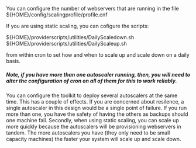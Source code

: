 You can configure the number of webservers that are running in the file ${HOME}/config/scalingprofile/profile.cnf 

If you are using static scaling, you can cofigure the scripts:

${HOME}/providerscripts/utilities/DailyScaledown.sh
${HOME}/providerscripts/utilities/DailyScaleup.sh

from within cron to set how and when to scale up and scale down on a daily basis.

##### Note, if you have more than one autoscaler running, then, you will need to alter the configuration of cron on all of them for this to work reliably. 

You can configure the toolkit to deploy several autoscalers at the same time. This has a couple of effects. If you are concerned about resilence, a single autoscaler in this design would be a single point of failure. If you run more than one, you have the safety of having the others as backups should one machine fail. Secondly, when using static scaling, you can scale up more quickly because the autoscalers will be provisioning webservers in tandem. The more autoscalers you have (they only need to be small capacity machines) the faster your system will scale up and scale down. 
